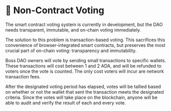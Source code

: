 # 🥴 Non-Contract Voting

The smart contract voting system is currently in development, but the DAO needs transparent, immutable, and on-chain voting immediately.

The solution to this problem is transaction-based voting. This sacrifices this convenience of browser-integrated smart contracts, but preserves the most crucial part of on-chain voting: transparency and immutability.

Boss DAO owners will vote by sending small transactions to specific wallets. These transactions will cost between 1 and 2 ADA, and will be refunded to voters once the vote is counted. The only cost voters will incur are network transaction fees.

After the designated voting period has elapsed, votes will be tallied based on whether or not the wallet that sent the transaction meets the designated criteria. Since the votes will take place on the blockchain, anyone will be able to audit and verify the result of each and every vote.
